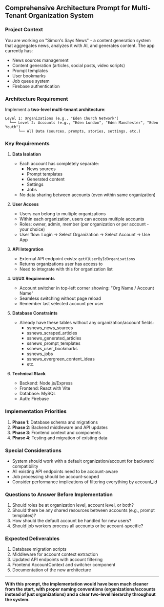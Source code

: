 
## Comprehensive Architecture Prompt for Multi-Tenant Organization System

### Project Context
You are working on "Simon's Says News" - a content generation system that aggregates news, analyzes it with AI, and generates content. The app currently has:
- News sources management
- Content generation (articles, social posts, video scripts)
- Prompt templates
- User bookmarks
- Job queue system
- Firebase authentication

### Architecture Requirement
Implement a **two-level multi-tenant architecture**:

```
Level 1: Organizations (e.g., "Eden Church Network")
  └── Level 2: Accounts (e.g., "Eden London", "Eden Manchester", "Eden Youth")
      └── All Data (sources, prompts, stories, settings, etc.)
```

### Key Requirements

1. **Data Isolation**
   - Each account has completely separate:
     - News sources
     - Prompt templates
     - Generated content
     - Settings
     - Jobs
   - No data sharing between accounts (even within same organization)

2. **User Access**
   - Users can belong to multiple organizations
   - Within each organization, users can access multiple accounts
   - Roles: owner, admin, member (per organization or per account - your choice)
   - User flow: Login → Select Organization → Select Account → Use App

3. **API Integration**
   - External API endpoint exists: `getV1UserByIdOrganisations`
   - Returns organizations user has access to
   - Need to integrate with this for organization list

4. **UI/UX Requirements**
   - Account switcher in top-left corner showing: "Org Name / Account Name"
   - Seamless switching without page reload
   - Remember last selected account per user

5. **Database Constraints**
   - Already have these tables without any organization/account fields:
     - ssnews_news_sources
     - ssnews_scraped_articles
     - ssnews_generated_articles
     - ssnews_prompt_templates
     - ssnews_user_bookmarks
     - ssnews_jobs
     - ssnews_evergreen_content_ideas
     - etc.

6. **Technical Stack**
   - Backend: Node.js/Express
   - Frontend: React with Vite
   - Database: MySQL
   - Auth: Firebase

### Implementation Priorities

1. **Phase 1**: Database schema and migrations
2. **Phase 2**: Backend middleware and API updates
3. **Phase 3**: Frontend context and components
4. **Phase 4**: Testing and migration of existing data

### Special Considerations

- System should work with a default organization/account for backward compatibility
- All existing API endpoints need to be account-aware
- Job processing should be account-scoped
- Consider performance implications of filtering everything by account_id

### Questions to Answer Before Implementation

1. Should roles be at organization level, account level, or both?
2. Should there be any shared resources between accounts (e.g., prompt templates)?
3. How should the default account be handled for new users?
4. Should job workers process all accounts or be account-specific?

### Expected Deliverables

1. Database migration scripts
2. Middleware for account context extraction
3. Updated API endpoints with account filtering
4. Frontend AccountContext and switcher component
5. Documentation of the new architecture

---

**With this prompt, the implementation would have been much cleaner from the start, with proper naming conventions (organizations/accounts instead of just organizations) and a clear two-level hierarchy throughout the system.**
